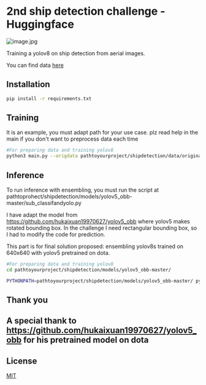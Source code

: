 # 2nd ship detection challenge - Huggingface

![image.jpg](./images/image.jpg)

Training a yolov8 on ship detection from aerial images.


You can find data [here](https://huggingface.co/spaces/competitions/ship-detection)

## Installation


```bash
pip install -r requirements.txt
```

## Training
It is an example, you must adapt path for your use case.
plz read help in the main if you don't want to preprocess data each time
```bash
#For preparing data and training yolov8
python3 main.py --origdata pathtoyourproject/shipdetection/data/original/train/ --destsplit /tmp/split --destdatayolo /tmp/yolodest --withdraw 3 --maketile False --tilesize 640 --yolov8path yolov8s --imgsz 640
```

## Inference
To run inference with ensembling, you must run the script 
at pathtoprohect/shipdetection/models/yolov5_obb-master/sub_classifandyolo.py

I have adapt the model from https://github.com/hukaixuan19970627/yolov5_obb where yolov5 
makes rotated bounding box. In the challenge I need rectangular bounding box, so I had to
modify the code for prediction.

This part is for final solution proposed: ensembling yolov8s trained on 640x640 with
yolov5 pretrained on dota.

```bash
#For preparing data and training yolov8
cd pathtoyourproject/shipdetection/models/yolov5_obb-master/

PYTHONPATH=pathtoyourproject/shipdetection/models/yolov5_obb-master/ python3 sub_classifandyolo.py
```


## Thank you

## A special thank to https://github.com/hukaixuan19970627/yolov5_obb for his pretrained model on dota

## License

[MIT](https://choosealicense.com/licenses/mit/) 

